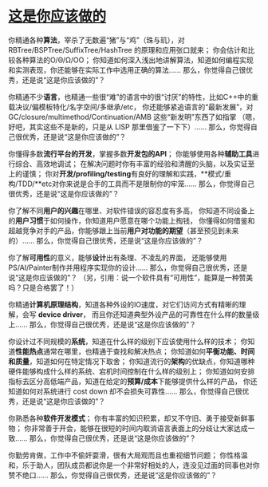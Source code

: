 # [这是你应该做的][1]

你精通各种**算法**，宰杀了无数遍“猪”与“鸡”（珠与玑），对 RBTree/BSPTree/SuffixTree/HashTree 的原理和应用张口就来；
你会估计和比较各种算法的O/Θ/Ω/OO；
你知道如何深入浅出地讲解算法，知道如何编程实现和实测表现，你还能够在实际工作中选用正确的算法......
那么，你觉得自己很优秀，还是说“这是你应该做的”？

你精通不少**语言**，也精通一些很“难”的语言中的很“讨厌”的特性，比如C++中的重载决议/偏模板特化/名字空间/多继承/etc，
你还能够紧追语言的“最新发展”，对 GC/closure/multimethod/Continuation/AMB 这些“新发明”东西了如指掌
（嗯，好吧，其实这些不是新的，只是从 LISP 那里借鉴了一下下）......
那么，你觉得自己很优秀，还是说“这是你应该做的”？

你懂得多数**流行平台的开发**，掌握多数**开发包的API**；
你能够使用各种**辅助工具**进行综合、高效地调试；
在解决问题时你有丰富的经验和清醒的头脑，以及实证至上的谨慎；
你对**开发/profiling/testing**有良好的理解和实践，**模式/重构/TDD/**etc对你来说是合手的工具而不是限制你的牢笼......
那么，你觉得自己很优秀，还是说“这是你应该做的”？

你了解不同**用户的兴趣**在哪里、对软件错误的容忍度有多高，
你知道不同设备上的**用户习惯**于如何操作，你知道用户愿意在哪个功能上掏钱，
你懂得如何借鉴和超越竞争对手的产品，你能够跟上当前**用户对功能的期望**（甚至预见到未来的）......
那么，你觉得自己很优秀，还是说“这是你应该做的”？

你了解**可用性**的意义，能够**设计**出有条理、不凌乱的界面，
还能够使用PS/AI/Painter制作并用程序实现你的设计......
那么，你觉得自己很优秀，还是说“这是你应该做的”？
（另，引用：说一个软件具有“可用性”，能算是一种赞美吗？只是合格罢了！）

你精通**计算机原理结构**，知道各种外设的IO速度，对它们访问方式有精晰的理解，会写 **device driver**，
而且你还知道典型外设产品的可靠性在什么样的数量级上......
那么，你觉得自己很优秀，还是说“这是你应该做的”？

你设计过不同规模的**系统**，知道在什么样的级别下应该使用什么样的技术；
你知道**性能热点**通常在哪里，也精通于查找和解决热点；
你知道如何**平衡功能、时间和质量**，知道如何在特定情况下取舍；
你知道流行的**架构**的优缺点，你知道哪种硬件能够构成什么样的系统、宕机时间控制在什么样的级别上；
你知道如何安排指标去区分高低端产品，知道在给定的**预算/成本**下能够提供什么样的产品，
你还知道如何对系统进行 cost down 却不会损失可靠性......
那么，你觉得自己很优秀，还是说“这是你应该做的”？

你熟悉各种**软件开发模式**；
你有丰富的知识积累，却又不守旧、勇于接受新鲜事物；
你非常善于开会，能够在很短的时间内取消语言表面上的分歧让大家达成一致......
那么，你觉得自己很优秀，还是说“这是你应该做的”？

你勤劳肯做，工作中不偷奸耍滑，很有大局观而且也重视细节问题；
你性格温和，乐于助人，团队成员都说你是一个非常好相处的人，连没见过面的同事也对你赞不绝口......
那么，你觉得自己很优秀，还是说“这是你应该做的”？

  [1]: https://blog.csdn.net/yuankaining/article/details/4939809
